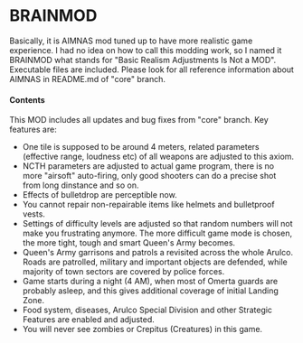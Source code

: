 # BRAINMOD

Basically, it is AIMNAS mod tuned up to have more realistic game experience.
I had no idea on how to call this modding work, so I named it BRAINMOD what stands for "Basic Realism Adjustments Is Not a MOD".
Executable files are included. Please look for all reference information about AIMNAS in README.md of "core" branch.

#### Contents
This MOD includes all updates and bug fixes from "core" branch.
Key features are:
* One tile is supposed to be around 4 meters, related parameters (effective range, loudness etc) of all weapons are adjusted to this axiom.
* NCTH parameters are adjusted to actual game program, there is no more "airsoft" auto-firing, only good shooters can do a precise shot from long dinstance and so on.
* Effects of bulletdrop are perceptible now.
* You cannot repair non-repairable items like helmets and bulletproof vests.
* Settings of difficulty levels are adjusted so that random numbers will not make you frustrating anymore. The more difficult game mode is chosen, the more tight, tough and smart Queen's Army becomes.
* Queen's Army garrisons and patrols a revisited across the whole Arulco. Roads are patrolled, military and important objects are defended, while majority of town sectors are covered by police forces.
* Game starts during a night (4 AM), when most of Omerta guards are probably asleep, and this gives additional coverage of initial Landing Zone.
* Food system, diseases, Arulco Special Division and other Strategic Features are enabled and adjusted.
* You will never see zombies or Crepitus (Creatures) in this game.
